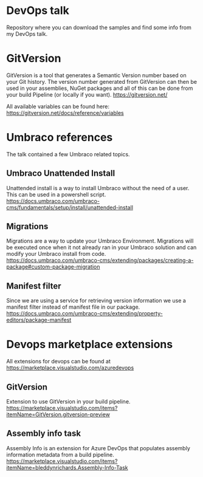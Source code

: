 # DevOps talk
Repository where you can download the samples and find some info from my DevOps talk.

# GitVersion
GitVersion is a tool that generates a Semantic Version number based on your Git history. The version number generated from GitVersion can then be used in your assemblies, NuGet packages and all of this can be done from your build Pipeline (or locally if you want). 
https://gitversion.net/ 

All available variables can be found here: https://gitversion.net/docs/reference/variables

# Umbraco references
The talk contained a few Umbraco related topics. 

## Umbraco Unattended Install
Unattended install is a way to install Umbraco without the need of a user. This can be used in a powershell script.
https://docs.umbraco.com/umbraco-cms/fundamentals/setup/install/unattended-install 

## Migrations
Migrations are a way to update your Umbraco Environment. Migrations will be executed once when it not already ran in your Umbraco solution and can modify your Umbraco install from code.
https://docs.umbraco.com/umbraco-cms/extending/packages/creating-a-package#custom-package-migration

## Manifest filter
Since we are using a service for retrieving version information we use a manifest filter instead of manifest file in our package.
https://docs.umbraco.com/umbraco-cms/extending/property-editors/package-manifest 

# Devops marketplace extensions

All extensions for devops can be found at https://marketplace.visualstudio.com/azuredevops

## GitVersion
Extension to use GitVersion in your build pipeline.
https://marketplace.visualstudio.com/items?itemName=GitVersion.gitversion-preview

## Assembly info task
Assembly Info is an extension for Azure DevOps that populates assembly information metadata from a build pipeline.
https://marketplace.visualstudio.com/items?itemName=bleddynrichards.Assembly-Info-Task